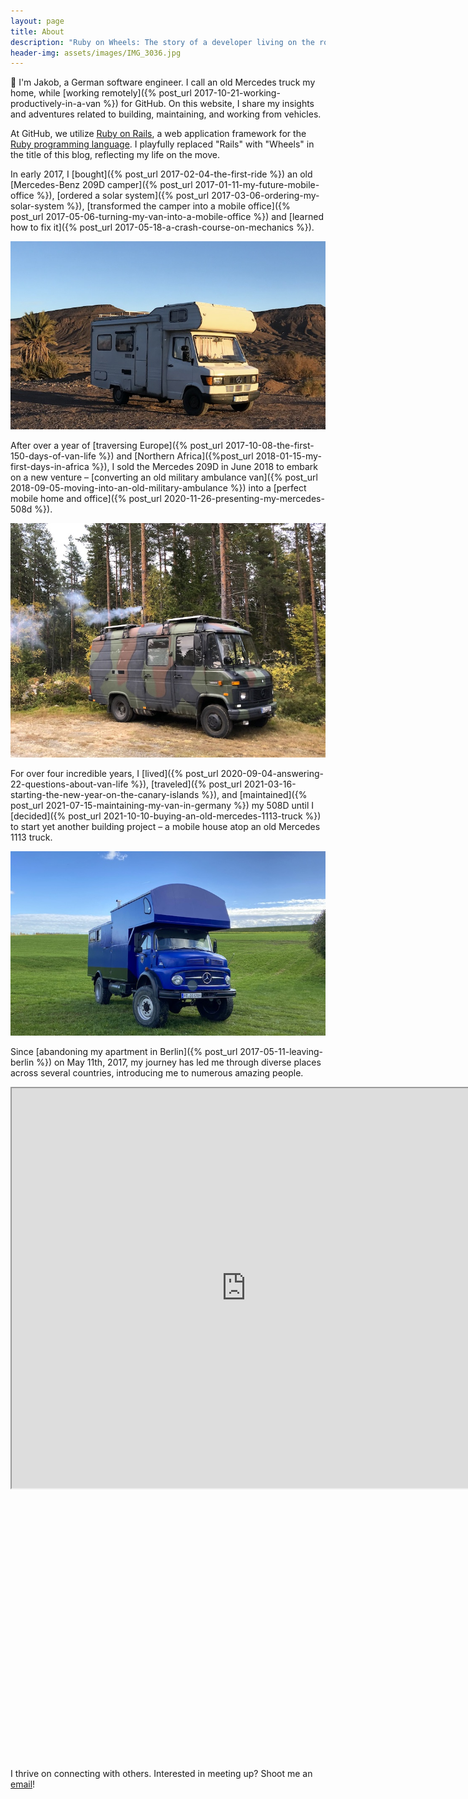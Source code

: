 ```yaml
---
layout: page
title: About
description: "Ruby on Wheels: The story of a developer living on the road."
header-img: assets/images/IMG_3036.jpg
---
```


:wave: I'm Jakob, a German software engineer. I call an old Mercedes truck my home, while [working remotely]({% post_url 2017-10-21-working-productively-in-a-van %}) for GitHub. On this website, I share my insights and adventures related to building, maintaining, and working from vehicles.

At GitHub, we utilize [Ruby on Rails](http://rubyonrails.org/), a web application framework for the [Ruby programming language](https://www.ruby-lang.org). I playfully replaced "Rails" with "Wheels" in the title of this blog, reflecting my life on the move.

In early 2017, I [bought]({% post_url 2017-02-04-the-first-ride %}) an old [Mercedes-Benz 209D camper]({% post_url 2017-01-11-my-future-mobile-office %}), [ordered a solar system]({% post_url 2017-03-06-ordering-my-solar-system %}), [transformed the camper into a mobile office]({% post_url 2017-05-06-turning-my-van-into-a-mobile-office %}) and [learned how to fix it]({% post_url 2017-05-18-a-crash-course-on-mechanics %}).

![My Mercedes 209D in Morocco](/assets/images/209d.jpg)

After over a year of [traversing Europe]({% post_url 2017-10-08-the-first-150-days-of-van-life %}) and [Northern Africa]({%post_url 2018-01-15-my-first-days-in-africa %}), I sold the Mercedes 209D in June 2018 to embark on a new venture – [converting an old military ambulance van]({% post_url 2018-09-05-moving-into-an-old-military-ambulance %}) into a [perfect mobile home and office]({% post_url 2020-11-26-presenting-my-mercedes-508d %}).

![My Mercedes 508D in Sweden](/assets/images/508d.jpg)

For over four incredible years, I [lived]({% post_url 2020-09-04-answering-22-questions-about-van-life %}), [traveled]({% post_url 2021-03-16-starting-the-new-year-on-the-canary-islands %}), and [maintained]({% post_url 2021-07-15-maintaining-my-van-in-germany %}) my 508D until I [decided]({% post_url 2021-10-10-buying-an-old-mercedes-1113-truck %}) to start yet another building project – a mobile house atop an old Mercedes 1113 truck.

![My Mercedes 1113 in Germany](/assets/images/1113.jpg)

Since [abandoning my apartment in Berlin]({% post_url 2017-05-11-leaving-berlin %}) on May 11th, 2017, my journey has led me through diverse places across several countries, introducing me to numerous amazing people.

<div class="google-maps" style="padding-bottom: 85%">
  <iframe src="https://www.google.com/maps/d/embed?mid=1oJWtlohfxJ_Oa4t3XFDdOOyyJK4" width="750" height="640"></iframe>
</div>

I thrive on connecting with others. Interested in meeting up? Shoot me an [email](mailto:jakob.class@gmail.com)!
